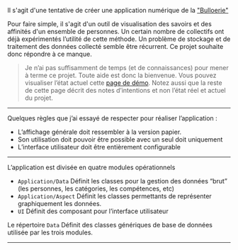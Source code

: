 

Il s'agit d'une tentative de créer une application numérique de la
["Bulloerie"](https://movilab.org/wiki/La_Bulloterie)

Pour faire simple, il s'agit d'un outil de visualisation des savoirs et des affinités d'un ensemble de personnes.
Un certain nombre de collectifs ont déjà expérimentés l’utilité de cette méthode. Un problème de stockage et de traitement des données collecté semble être récurrent.
Ce projet souhaite donc répondre à ce manque.

> Je n’ai pas suffisamment de temps (et de connaissances) pour mener à terme ce projet. Toute aide est donc la bienvenue.
  Vous pouvez visualiser l’état actuel cette [page de démo](https://corbane.github.io/Concept/Demo/index.html).
> Notez aussi que la reste de cette page décrit des notes d’intentions et non l’état réel et actuel du projet.

---

Quelques règles que j’ai essayé de respecter pour réaliser l’application :
- L’affichage générale doit ressembler à la version papier.
- Son utilisation doit pouvoir être possible avec un seul doit uniquement
- L’interface utilisateur doit être entièrement configurable

---
 
L’application est divisée en quatre modules opérationnels

- `Application/Data` Définit les classes pour la gestion des données “brut” (les personnes, les catégories, les compétences, etc)
- `Application/Aspect` Définit les classes permettants de représenter graphiquement les données.
- `UI` Définit des composant pour l’interface utilisateur

Le répertoire `Data` Définit des classes génériques de base de données utilisée par les trois modules.

---
